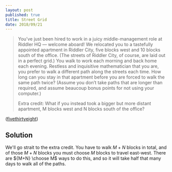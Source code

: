 ```yaml
---
layout: post
published: true
title: Street Grid
date: 2018/09/21
---
```


>You’ve just been hired to work in a juicy middle-management role at Riddler HQ — welcome aboard! We relocated you to a tastefully appointed apartment in Riddler City, five blocks west and 10 blocks south of the office. (The streets of Riddler City, of course, are laid out in a perfect grid.) You walk to work each morning and back home each evening. Restless and inquisitive mathematician that you are, you prefer to walk a different path along the streets each time. How long can you stay in that apartment before you are forced to walk the same path twice? (Assume you don’t take paths that are longer than required, and assume beaucoup bonus points for not using your computer.)
>
>Extra credit: What if you instead took a bigger but more distant apartment, M blocks west and N blocks south of the office?

<!--more-->

([fivethirtyeight](https://fivethirtyeight.com/features/two-paths-diverged-in-a-city-and-i-i-took-the-block-less-traveled-by/))

## Solution

We'll go strait to the extra credit.  You have to walk $M+N$ blocks in total, and of those $M+N$ blocks you must choose $M$ blocks to travel east-west. There are ${M+N} \choose M$ ways to do this, and so it will take half that many days to walk all of the paths.

<br>
